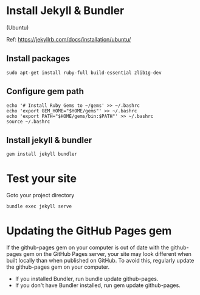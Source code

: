 
# Install Jekyll & Bundler

(Ubuntu)

Ref: https://jekyllrb.com/docs/installation/ubuntu/

## Install packages
```
sudo apt-get install ruby-full build-essential zlib1g-dev
```

## Configure gem path
```
echo '# Install Ruby Gems to ~/gems' >> ~/.bashrc
echo 'export GEM_HOME="$HOME/gems"' >> ~/.bashrc
echo 'export PATH="$HOME/gems/bin:$PATH"' >> ~/.bashrc
source ~/.bashrc
```

## Install jekyll & bundler
```
gem install jekyll bundler
```

# Test your site
Goto your project directory
```
bundle exec jekyll serve
```

# Updating the GitHub Pages gem
If the github-pages gem on your computer is out of date with the github-pages gem on the GitHub Pages server, your site may look different when built locally than when published on GitHub. To avoid this, regularly update the github-pages gem on your computer.

- If you installed Bundler, run bundle update github-pages.
- If you don't have Bundler installed, run gem update github-pages.


